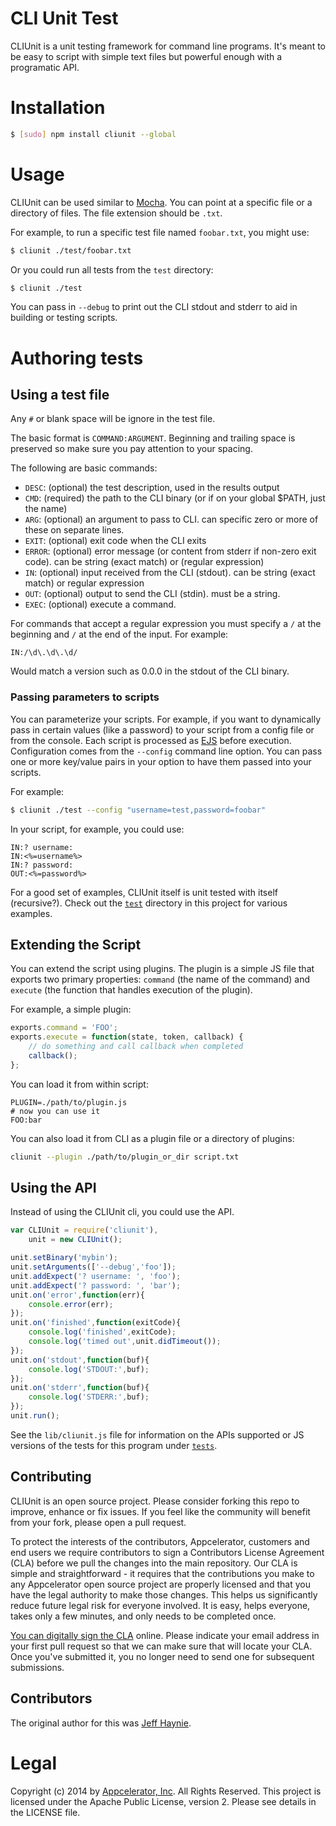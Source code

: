 # CLI Unit Test

CLIUnit is a unit testing framework for command line programs.  It's meant to be easy to script with simple text files but powerful enough with a programatic API.


# Installation

```bash
$ [sudo] npm install cliunit --global
```

# Usage

CLIUnit can be used similar to [Mocha](https://github.com/mochajs/mocha).  You can point at a specific file or a directory of files.  The file extension should be `.txt`.

For example, to run a specific test file named `foobar.txt`, you might use:

```bash
$ cliunit ./test/foobar.txt
```

Or you could run all tests from the `test` directory:

```bash
$ cliunit ./test
```

You can pass in `--debug` to print out the CLI stdout and stderr to aid in building or testing scripts.

# Authoring tests

## Using a test file

Any `#` or blank space will be ignore in the test file.

The basic format is `COMMAND:ARGUMENT`.  Beginning and trailing space is preserved so make sure you pay attention to your spacing.

The following are basic commands:

- `DESC`: (optional) the test description, used in the results output
- `CMD`: (required) the path to the CLI binary (or if on your global $PATH, just the name)
- `ARG`: (optional) an argument to pass to CLI. can specific zero or more of these on separate lines.
- `EXIT`: (optional) exit code when the CLI exits
- `ERROR`: (optional) error message (or content from stderr if non-zero exit code).  can be string (exact match) or (regular expression)
- `IN`: (optional) input received from the CLI (stdout).  can be string (exact match) or regular expression
- `OUT`: (optional) output to send the CLI (stdin). must be a string.
- `EXEC`: (optional) execute a command.

For commands that accept a regular expression you must specify a `/` at the beginning and `/` at the end of the input.  For example:

```text
IN:/\d\.\d\.\d/
```
Would match a version such as 0.0.0 in the stdout of the CLI binary.

### Passing parameters to scripts

You can parameterize your scripts.  For example, if you want to dynamically pass in certain values (like a password) to your script from a config file or from the console.  Each script is processed as [EJS](https://github.com/tj/ejs) before execution.  Configuration comes from the `--config` command line option.  You can pass one or more key/value pairs in your option to have them passed into your scripts.

For example:

```bash
$ cliunit ./test --config "username=test,password=foobar"
```

In your script, for example, you could use:

```text
IN:? username: 
IN:<%=username%>
IN:? password: 
OUT:<%=password%>
```

For a good set of examples, CLIUnit itself is unit tested with itself (recursive?).  Check out the [`test`](https://github.com/appcelerator/cliunit/tree/master/test) directory in this project for various examples.


## Extending the Script

You can extend the script using plugins.  The plugin is a simple JS file that exports two primary properties: `command` (the name of the command) and `execute` (the function that handles execution of the plugin).

For example, a simple plugin:

```javascript
exports.command = 'FOO';
exports.execute = function(state, token, callback) {
    // do something and call callback when completed
    callback();
};
```

You can load it from within script:

```text
PLUGIN=./path/to/plugin.js
# now you can use it
FOO:bar
```
You can also load it from CLI as a plugin file or a directory of plugins:

```bash
cliunit --plugin ./path/to/plugin_or_dir script.txt
```


## Using the API

Instead of using the CLIUnit cli, you could use the API.

```javascript
var CLIUnit = require('cliunit'),
    unit = new CLIUnit();

unit.setBinary('mybin');
unit.setArguments(['--debug','foo']);
unit.addExpect('? username: ', 'foo');
unit.addExpect('? password: ', 'bar');
unit.on('error',function(err){
    console.error(err);
});
unit.on('finished',function(exitCode){
    console.log('finished',exitCode);
    console.log('timed out',unit.didTimeout());
});
unit.on('stdout',function(buf){
    console.log('STDOUT:',buf);
});
unit.on('stderr',function(buf){
    console.log('STDERR:',buf);
});
unit.run();
```

See the `lib/cliunit.js` file for information on the APIs supported or JS versions of the tests for this program under [`tests`](https://github.com/appcelerator/cliunit/tree/master/test).


## Contributing

CLIUnit is an open source project.  Please consider forking this repo to improve, enhance or fix issues. If you feel like the community will benefit from your fork, please open a pull request.

To protect the interests of the contributors, Appcelerator, customers and end users we require contributors to sign a Contributors License Agreement (CLA) before we pull the changes into the main repository. Our CLA is simple and straightforward - it requires that the contributions you make to any Appcelerator open source project are properly licensed and that you have the legal authority to make those changes. This helps us significantly reduce future legal risk for everyone involved. It is easy, helps everyone, takes only a few minutes, and only needs to be completed once.

[You can digitally sign the CLA](http://bit.ly/app_cla) online. Please indicate your email address in your first pull request so that we can make sure that will locate your CLA.  Once you've submitted it, you no longer need to send one for subsequent submissions.

## Contributors

The original author for this was [Jeff Haynie](https://github.com/jhaynie).

# Legal

Copyright (c) 2014 by [Appcelerator, Inc](http://www.appcelerator.com). All Rights Reserved.
This project is licensed under the Apache Public License, version 2.  Please see details in the LICENSE file.
